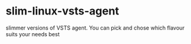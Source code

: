 # slim-linux-vsts-agent
 slimmer versions of VSTS agent. You can pick and chose which flavour suits your needs best
